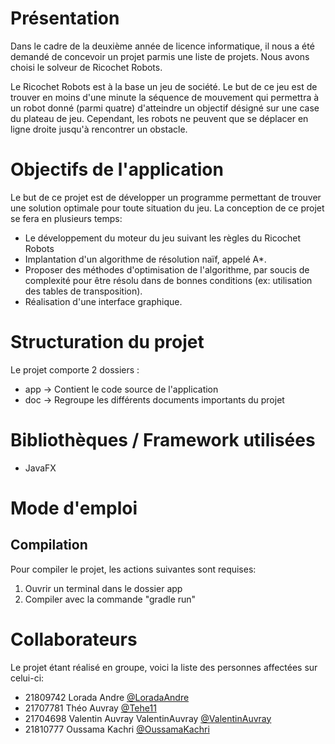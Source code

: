 # Présentation
Dans le cadre de la deuxième année de licence informatique, il nous a été demandé de concevoir un projet parmis une liste de projets. Nous avons choisi le solveur de Ricochet Robots.

Le Ricochet Robots est à la base un jeu de société. Le but de ce jeu est de trouver en moins d'une minute la séquence de mouvement qui permettra à un robot donné (parmi quatre) d'atteindre un objectif désigné sur une case du plateau de jeu. Cependant, les robots ne peuvent que se déplacer en ligne droite jusqu'à rencontrer un obstacle.

# Objectifs de l'application

Le but de ce projet est de développer un programme permettant de trouver une solution optimale pour toute situation du jeu. La conception de ce projet se fera en plusieurs temps:
- Le développement du moteur du jeu suivant les règles du Ricochet Robots
- Implantation d'un algorithme de résolution naïf, appelé A*. 
- Proposer des méthodes d'optimisation de l'algorithme, par soucis de complexité pour être résolu dans de bonnes conditions (ex: utilisation des tables de transposition). 
- Réalisation d'une interface graphique.


# Structuration du projet

Le projet comporte 2 dossiers :
- app → Contient le code source de l'application
- doc → Regroupe les différents documents importants du projet

# Bibliothèques / Framework utilisées
- JavaFX

# Mode d'emploi

## Compilation 
Pour compiler le projet, les actions suivantes sont requises:

1. Ouvrir un terminal dans le dossier app
2. Compiler avec la commande "gradle run" 

# Collaborateurs

Le projet étant réalisé en groupe, voici la liste des personnes affectées sur celui-ci: 

- 21809742 Lorada Andre [@LoradaAndre](https://github.com/LoradaAndre)
- 21707781 Théo Auvray [@Tehe11](https://github.com/Tehe11)
- 21704698 Valentin Auvray ValentinAuvray [@ValentinAuvray](https://github.com/ValentinAuvray)
- 21810777 Oussama Kachri [@OussamaKachri](https://github.com/OussamaKachri)
